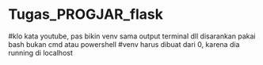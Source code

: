 # Tugas_PROGJAR_flask

#klo kata youtube, pas bikin venv sama output terminal dll disarankan pakai bash bukan cmd atau powershell
#venv harus dibuat dari 0, karena dia running di localhost
